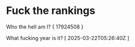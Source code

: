 # Fuck the rankings

Who the hell am I?
{ 17924508 }

What fucking year is it?
[ 2025-03-22T05:26:40Z ]
